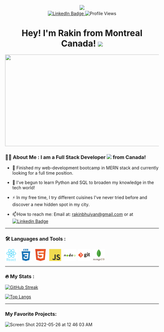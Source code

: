 <div id="header" align="center">
  <img src="https://media.giphy.com/media/M9gbBd9nbDrOTu1Mqx/giphy.gif" width="200"/>
   <div id="badges">
     
  <a href="www.linkedin.com/in/rakin-bhuiyan">
  <img src="https://img.shields.io/badge/LinkedIn-blue?style=for-the-badge&logo=linkedin&logoColor=white" alt="LinkedIn Badge"/>
  </a>
     <img src="https://komarev.com/ghpvc/?username=RakinBhuiyan1997&style=flat-square&color=blue" alt="Profile Views"/>
     <h1>
  Hey! I'm Rakin from Montreal Canada!
  <img src="https://media.giphy.com/media/hvRJCLFzcasrR4ia7z/giphy.gif" width="30px"/>
</h1>
</div>
  </div>
  
  <div align="center">
  <img src="https://media.giphy.com/media/dWesBcTLavkZuG35MI/giphy.gif" width="600" height="300"/>
</div>
 

### :man_technologist: About Me : I am a Full Stack Developer <img src="https://media.giphy.com/media/WUlplcMpOCEmTGBtBW/giphy.gif" width="30"> from Canada!

- :telescope: Finished my web-development bootcamp in MERN stack and currently looking for a full time position.

- :seedling: I've begun to learn Python and SQL to broaden my knowledge in the tech world!

- :zap: In my free time, I try different cuisines I've never tried before and discover a new hidden spot in my city.

- :mailbox:How to reach me: Email at: rakinbhuiyan@gmail.com or at [![Linkedin Badge](https://img.shields.io/badge/-Rakin_Bhuiyan-blue?style=flat&logo=Linkedin&logoColor=white)](www.linkedin.com/in/rakin-bhuiyan) 

---

### :hammer_and_wrench: Languages and Tools : <div>
  <img src="https://github.com/devicons/devicon/blob/master/icons/react/react-original-wordmark.svg" title="React" alt="React" width="40" height="40"/>&nbsp;
  <img src="https://github.com/devicons/devicon/blob/master/icons/css3/css3-plain-wordmark.svg"  title="CSS3" alt="CSS" width="40" height="40"/>&nbsp;
  <img src="https://github.com/devicons/devicon/blob/master/icons/html5/html5-original.svg" title="HTML5" alt="HTML" width="40" height="40"/>&nbsp;
  <img src="https://github.com/devicons/devicon/blob/master/icons/javascript/javascript-original.svg" title="JavaScript" alt="JavaScript" width="40" height="40"/>&nbsp;
  <img src="https://github.com/devicons/devicon/blob/master/icons/nodejs/nodejs-original-wordmark.svg" title="NodeJS" alt="NodeJS" width="40" height="40"/>&nbsp;
  <img src="https://github.com/devicons/devicon/blob/master/icons/git/git-original-wordmark.svg" title="Git" alt="Git" width="40" height="40"/>&nbsp;
  <img src="https://github.com/devicons/devicon/blob/master/icons/mongodb/mongodb-original-wordmark.svg" title="Mongo" alt="MongoDB" width="40" height="40"/>
</div>

---

### :fire: My Stats : 
[![GitHub Streak](http://github-readme-streak-stats.herokuapp.com?user=RakinBhuiyan1997&date_format=M%20j%5B%2C%20Y%5D)](https://git.io/streak-stats)

[![Top Langs](https://github-readme-stats.vercel.app/api/top-langs/?username=RakinBhuiyan1997&layout=compact&theme=vision-friendly-dark)](https://github.com/anuraghazra/github-readme-stats)

---

### My Favorite Projects:

<img width="296" alt="Screen Shot 2022-05-26 at 12 46 03 AM" src="https://user-images.githubusercontent.com/91749487/170417865-f26345dd-aedc-438e-9445-25b30a4bdc08.png">



